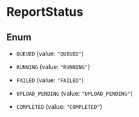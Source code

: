 

# ReportStatus

## Enum


* `QUEUED` (value: `"QUEUED"`)

* `RUNNING` (value: `"RUNNING"`)

* `FAILED` (value: `"FAILED"`)

* `UPLOAD_PENDING` (value: `"UPLOAD_PENDING"`)

* `COMPLETED` (value: `"COMPLETED"`)



